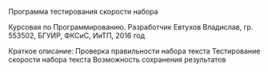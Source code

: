 Программа тестирования скорости набора

Курсовая по Программированию. Разработчик Евтухов Владислав, гр. 553502, БГУИР, ФКСиС, ИиТП, 2016 год

Краткое описание: 
    Проверка правильности набора текста
    Тестирование скорости набора текста
    Возможность сохранения результатов

